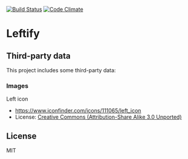 [![Build Status](https://travis-ci.org/wtetsu/leftify.svg?branch=master)](https://travis-ci.org/wtetsu/leftify)
[![Code Climate](https://codeclimate.com/github/wtetsu/leftify/badges/gpa.svg)](https://codeclimate.com/github/wtetsu/leftify)

# Leftify


## Third-party data

This project includes some third-party data:

### Images

Left icon

- https://www.iconfinder.com/icons/111065/left_icon
- License: [Creative Commons (Attribution-Share Alike 3.0 Unported)](https://creativecommons.org/licenses/by-sa/3.0/)

## License

MIT
